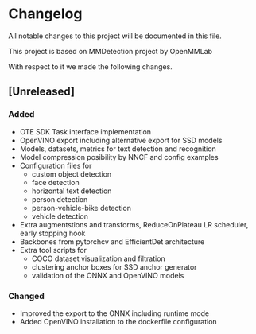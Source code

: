 # Changelog

All notable changes to this project will be documented in this file.

This project is based on MMDetection project by OpenMMLab

With respect to it we made the following changes.

## \[Unreleased\]
### Added

* OTE SDK Task interface implementation
* OpenVINO export including alternative export for SSD models
* Models, datasets, metrics for text detection and recognition
* Model compression posibility by NNCF and config examples
* Configuration files for
  * custom object detection
  * face detection
  * horizontal text detection
  * person detection
  * person-vehicle-bike detection
  * vehicle detection
* Extra augmentstions and transforms, ReduceOnPlateau LR scheduler, early stopping hook
* Backbones from pytorchcv and EfficientDet architecture
* Extra tool scripts for
  * COCO dataset visualization and filtration
  * clustering anchor boxes for SSD anchor generator
  * validation of the ONNX and OpenVINO models
  

### Changed
* Improved the export to the ONNX including runtime mode
* Added OpenVINO installation to the dockerfile configuration
